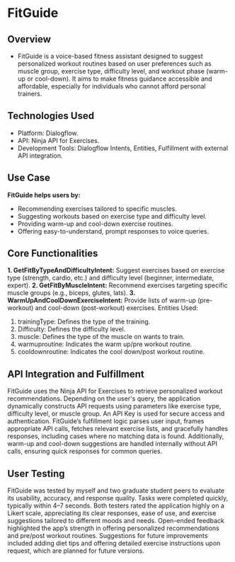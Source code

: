 # FitGuide
## Overview
- FitGuide is a voice-based fitness assistant designed to suggest personalized workout routines based on user preferences such as muscle group, exercise type, difficulty level, and workout phase (warm-up or cool-down). It aims to make fitness guidance accessible and affordable, especially for individuals who cannot afford personal trainers.
  
## Technologies Used
- Platform: Dialogflow.
- API: Ninja API for Exercises.
- Development Tools: Dialogflow Intents, Entities, Fulfillment with external API integration.

## Use Case
**FitGuide helps users by:**
- Recommending exercises tailored to specific muscles.
- Suggesting workouts based on exercise type and difficulty level.
- Providing warm-up and cool-down exercise routines.
- Offering easy-to-understand, prompt responses to voice queries.

## Core Functionalities
**1. GetFitByTypeAndDifficultyIntent:** Suggest exercises based on exercise type (strength, cardio, etc.) and difficulty level (beginner, intermediate, expert). 
**2. GetFitByMuscleIntent:** Recommend exercises targeting specific muscle groups (e.g., biceps, glutes, lats).
**3. WarmUpAndCoolDownExerciseIntent:** Provide lists of warm-up (pre-workout) and cool-down (post-workout) exercises.
Entities Used:
1. trainingType: Defines the type of the training.
2. Difficulty: Defines the difficulty level.
3. muscle: Defines the type of the muscle on wants to train.
4. warmuproutine: Indicates the warm up/pre workout routine.
5. cooldownroutine: Indicates the cool down/post workout routine.

## API Integration and Fulfillment
FitGuide uses the Ninja API for Exercises to retrieve personalized workout recommendations. Depending on the user's query, the application dynamically constructs API requests using parameters like exercise type, difficulty level, or muscle group. An API Key is used for secure access and authentication. FitGuide’s fulfillment logic parses user input, frames appropriate API calls, fetches relevant exercise lists, and gracefully handles responses, including cases where no matching data is found. Additionally, warm-up and cool-down suggestions are handled internally without API calls, ensuring quick responses for common queries.

## User Testing
FitGuide was tested by myself and two graduate student peers to evaluate its usability, accuracy, and response quality. Tasks were completed quickly, typically within 4–7 seconds. Both testers rated the application highly on a Likert scale, appreciating its clear responses, ease of use, and exercise suggestions tailored to different moods and needs. Open-ended feedback highlighted the app’s strength in offering personalized recommendations and pre/post workout routines. Suggestions for future improvements included adding diet tips and offering detailed exercise instructions upon request, which are planned for future versions.
